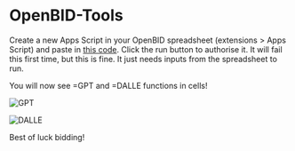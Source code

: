 # OpenBID-Tools

Create a new Apps Script in your OpenBID spreadsheet (extensions > Apps Script) and paste in [this code](https://github.com/Marcus-LeVere/OpenBID-Tools/blob/main/OpenAI-Functions.gs). Click the run button to authorise it. It will fail this first time, but this is fine. It just needs inputs from the spreadsheet to run.

You will now see =GPT and =DALLE functions in cells!

![GPT](https://user-images.githubusercontent.com/126917465/222830747-9f2749a3-ae61-4a99-9b77-ae2c397517fb.png)

![DALLE](https://user-images.githubusercontent.com/126917465/222830758-0dbc372f-5c94-492c-88a6-667e192537d4.png)

Best of luck bidding!

